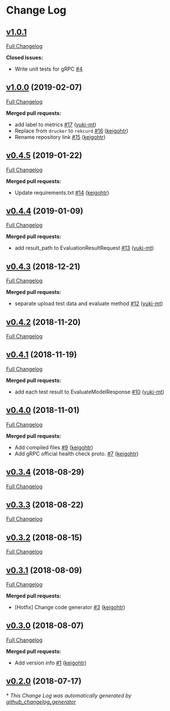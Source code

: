 # Change Log

## [v1.0.1](https://github.com/rekcurd/grpc-proto/tree/v1.0.1)

[Full Changelog](https://github.com/rekcurd/grpc-proto/compare/v1.0.0...v1.0.1)

**Closed issues:**

- Write unit tests for gRPC [\#4](https://github.com/rekcurd/grpc-proto/issues/4)

## [v1.0.0](https://github.com/rekcurd/grpc-proto/tree/v1.0.0) (2019-02-07)
[Full Changelog](https://github.com/rekcurd/grpc-proto/compare/v0.4.5...v1.0.0)

**Merged pull requests:**

- add label to metrics [\#17](https://github.com/rekcurd/grpc-proto/pull/17) ([yuki-mt](https://github.com/yuki-mt))
- Replace from `drucker` to `rekcurd` [\#16](https://github.com/rekcurd/grpc-proto/pull/16) ([keigohtr](https://github.com/keigohtr))
- Rename repository link [\#15](https://github.com/rekcurd/grpc-proto/pull/15) ([keigohtr](https://github.com/keigohtr))

## [v0.4.5](https://github.com/rekcurd/grpc-proto/tree/v0.4.5) (2019-01-22)
[Full Changelog](https://github.com/rekcurd/grpc-proto/compare/v0.4.4...v0.4.5)

**Merged pull requests:**

- Update requirements.txt [\#14](https://github.com/rekcurd/grpc-proto/pull/14) ([keigohtr](https://github.com/keigohtr))

## [v0.4.4](https://github.com/rekcurd/grpc-proto/tree/v0.4.4) (2019-01-09)
[Full Changelog](https://github.com/rekcurd/grpc-proto/compare/v0.4.3...v0.4.4)

**Merged pull requests:**

- add result\_path to EvaluationResultRequest [\#13](https://github.com/rekcurd/grpc-proto/pull/13) ([yuki-mt](https://github.com/yuki-mt))

## [v0.4.3](https://github.com/rekcurd/grpc-proto/tree/v0.4.3) (2018-12-21)
[Full Changelog](https://github.com/rekcurd/grpc-proto/compare/v0.4.2...v0.4.3)

**Merged pull requests:**

- separate upload test data and evaluate method [\#12](https://github.com/rekcurd/grpc-proto/pull/12) ([yuki-mt](https://github.com/yuki-mt))

## [v0.4.2](https://github.com/rekcurd/grpc-proto/tree/v0.4.2) (2018-11-20)
[Full Changelog](https://github.com/rekcurd/grpc-proto/compare/v0.4.1...v0.4.2)

## [v0.4.1](https://github.com/rekcurd/grpc-proto/tree/v0.4.1) (2018-11-19)
[Full Changelog](https://github.com/rekcurd/grpc-proto/compare/v0.4.0...v0.4.1)

**Merged pull requests:**

- add each test result to EvaluateModelResponse [\#10](https://github.com/rekcurd/grpc-proto/pull/10) ([yuki-mt](https://github.com/yuki-mt))

## [v0.4.0](https://github.com/rekcurd/grpc-proto/tree/v0.4.0) (2018-11-01)
[Full Changelog](https://github.com/rekcurd/grpc-proto/compare/v0.3.4...v0.4.0)

**Merged pull requests:**

- Add compiled files [\#9](https://github.com/rekcurd/grpc-proto/pull/9) ([keigohtr](https://github.com/keigohtr))
- Add gRPC official health check proto. [\#7](https://github.com/rekcurd/grpc-proto/pull/7) ([keigohtr](https://github.com/keigohtr))

## [v0.3.4](https://github.com/rekcurd/grpc-proto/tree/v0.3.4) (2018-08-29)
[Full Changelog](https://github.com/rekcurd/grpc-proto/compare/v0.3.3...v0.3.4)

## [v0.3.3](https://github.com/rekcurd/grpc-proto/tree/v0.3.3) (2018-08-22)
[Full Changelog](https://github.com/rekcurd/grpc-proto/compare/v0.3.2...v0.3.3)

## [v0.3.2](https://github.com/rekcurd/grpc-proto/tree/v0.3.2) (2018-08-15)
[Full Changelog](https://github.com/rekcurd/grpc-proto/compare/v0.3.1...v0.3.2)

## [v0.3.1](https://github.com/rekcurd/grpc-proto/tree/v0.3.1) (2018-08-09)
[Full Changelog](https://github.com/rekcurd/grpc-proto/compare/v0.3.0...v0.3.1)

**Merged pull requests:**

- \[Hotfix\] Change code generator [\#3](https://github.com/rekcurd/grpc-proto/pull/3) ([keigohtr](https://github.com/keigohtr))

## [v0.3.0](https://github.com/rekcurd/grpc-proto/tree/v0.3.0) (2018-08-07)
[Full Changelog](https://github.com/rekcurd/grpc-proto/compare/v0.2.0...v0.3.0)

**Merged pull requests:**

- Add version info [\#1](https://github.com/rekcurd/grpc-proto/pull/1) ([keigohtr](https://github.com/keigohtr))

## [v0.2.0](https://github.com/rekcurd/grpc-proto/tree/v0.2.0) (2018-07-17)


\* *This Change Log was automatically generated by [github_changelog_generator](https://github.com/skywinder/Github-Changelog-Generator)*